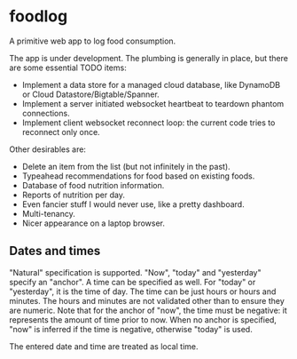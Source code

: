 # foodlog

A primitive web app to log food consumption.

The app is under development.  The plumbing is generally in place, but there are some essential TODO items:

* Implement a data store for a managed cloud database, like DynamoDB or Cloud Datastore/Bigtable/Spanner.
* Implement a server initiated websocket heartbeat to teardown phantom connections.
* Implement client websocket reconnect loop: the current code tries to reconnect only once.

Other desirables are:

* Delete an item from the list (but not infinitely in the past).
* Typeahead recommendations for food based on existing foods.
* Database of food nutrition information.
* Reports of nutrition per day.
* Even fancier stuff I would never use, like a pretty dashboard.
* Multi-tenancy.
* Nicer appearance on a laptop browser.

## Dates and times

"Natural" specification is supported.  "Now", "today" and "yesterday" specify an "anchor".  A time can be specified as well.  For "today" or "yesterday", it is the time of day.  The time can be just hours or hours and minutes.  The hours and minutes are not validated other than to ensure they are numeric.  Note that for the anchor of "now", the time must be negative: it represents the amount of time prior to now.  When no anchor is specified, "now" is inferred if the time is negative, otherwise "today" is used.

The entered date and time are treated as local time.
